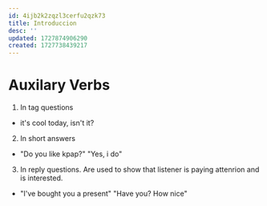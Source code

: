 ```yaml
---
id: 4ijb2k2zqzl3cerfu2qzk73
title: Introduccion
desc: ''
updated: 1727874906290
created: 1727738439217
---
```

# Auxilary Verbs
1. In tag questions
- it's cool today, isn't it?

2. In short answers
- "Do you like kpap?" "Yes, i do"

3. In reply questions. Are used to show that listener is paying attenrion and is interested.
- "I've bought you a present" "Have you? How nice"

